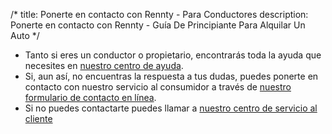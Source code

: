 /*title: Ponerte en contacto con Rennty - Para Conductoresdescription: Ponerte en contacto con Rennty - Guía De Principiante Para Alquilar Un Auto*/* Tanto si eres un conductor o propietario, encontrarás toda la ayuda que necesites en [nuestro centro de ayuda](/es/ayudar).* Si, aun así, no encuentras la respuesta a tus dudas, puedes ponerte en contacto con nuestro servicio al consumidor a través de [nuestro formulario de contacto en línea](/es/contacto).* Si no puedes contactarte puedes llamar a [nuestro centro de servicio al cliente](/es/contacto)